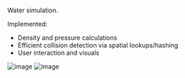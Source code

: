 Water simulation.

Implemented:
- Density and pressure calculations
- Efficient collision detection via spatial lookups/hashing
- User interaction and visuals

![image](https://github.com/user-attachments/assets/34bc1636-fb1e-418a-8e92-a40dce58808b)
![image](https://github.com/user-attachments/assets/b727f330-5cc4-4f81-a3d9-d0198c274558)
